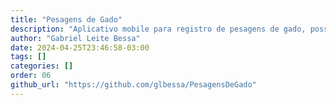 ```yaml
---
title: "Pesagens de Gado"
description: "Aplicativo mobile para registro de pesagens de gado, possui capacidade de se comunicar com algumas balanças eletrônicas por Bluetooth."
author: "Gabriel Leite Bessa"
date: 2024-04-25T23:46:58-03:00
tags: []
categories: []
order: 06
github_url: "https://github.com/glbessa/PesagensDeGado"
---
```


